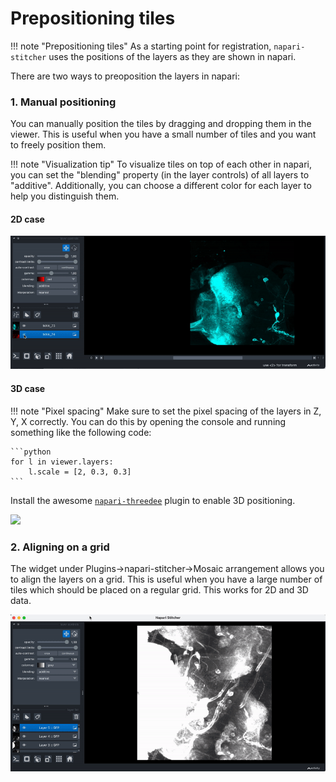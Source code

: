 # Prepositioning tiles

!!! note "Prepositioning tiles"
    As a starting point for registration, `napari-stitcher` uses the positions of the layers as they are shown in napari.

There are two ways to preoposition the layers in napari:

### 1. Manual positioning

You can manually position the tiles by dragging and dropping them in the viewer. This is useful when you have a small number of tiles and you want to freely position them.

!!! note "Visualization tip"
    To visualize tiles on top of each other in napari, you can set the "blending" property (in the layer controls) of all layers to "additive". Additionally, you can choose a different color for each layer to help you distinguish them.

#### 2D case

![](images/preposition.gif)

#### 3D case

<!--
for il, l in enumerate(viewer.layers):
    if l.data.shape[0] == 3:
        l.data = l.data[1]
    l.scale = [2, 0.3, 0.3][-l.data.ndim:]
    l.blending = 'additive'
    l.name = f'Layer {il} :: GFP'
viewer.layers[0].colormap = 'red'
viewer.layers[1].colormap = 'cyan'
if len(viewer.layers) > 2:
    viewer.layers[2].colormap = 'cyan'
    viewer.layers[3].colormap = 'red'
    viewer.layers[4].colormap = 'cyan'
    viewer.layers[5].colormap = 'red'
-->

!!! note "Pixel spacing"
    Make sure to set the pixel spacing of the layers in Z, Y, X correctly. You can do this by opening the console and running something like the following code:

    ```python
    for l in viewer.layers:
        l.scale = [2, 0.3, 0.3]
    ```

Install the awesome [`napari-threedee`](https://github.com/napari-threedee/napari-threedee) plugin to enable 3D positioning.

![](images/preposition3d.gif)


### 2. Aligning on a grid

The widget under Plugins->napari-stitcher->Mosaic arrangement allows you to align the layers on a grid. This is useful when you have a large number of tiles which should be placed on a regular grid. This works for 2D and 3D data.

![](images/preposition_mosaic.gif)